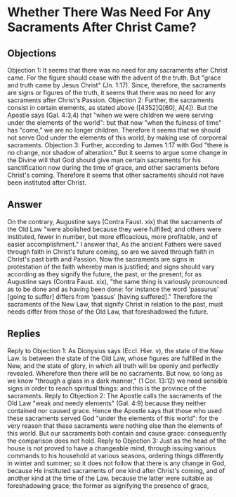 # Whether There Was Need For Any Sacraments After Christ Came?
## Objections
Objection 1: It seems that there was no need for any sacraments after Christ came. For the figure should cease with the advent of the truth. But "grace and truth came by Jesus Christ" (Jn. 1:17). Since, therefore, the sacraments are signs or figures of the truth, it seems that there was no need for any sacraments after Christ's Passion.
Objection 2: Further, the sacraments consist in certain elements, as stated above ([4352]Q[60], A[4]). But the Apostle says (Gal. 4:3,4) that "when we were children we were serving under the elements of the world": but that now "when the fulness of time" has "come," we are no longer children. Therefore it seems that we should not serve God under the elements of this world, by making use of corporeal sacraments.
Objection 3: Further, according to James 1:17 with God "there is no change, nor shadow of alteration." But it seems to argue some change in the Divine will that God should give man certain sacraments for his sanctification now during the time of grace, and other sacraments before Christ's coming. Therefore it seems that other sacraments should not have been instituted after Christ.
## Answer
On the contrary, Augustine says (Contra Faust. xix) that the sacraments of the Old Law "were abolished because they were fulfilled; and others were instituted, fewer in number, but more efficacious, more profitable, and of easier accomplishment."
I answer that, As the ancient Fathers were saved through faith in Christ's future coming, so are we saved through faith in Christ's past birth and Passion. Now the sacraments are signs in protestation of the faith whereby man is justified; and signs should vary according as they signify the future, the past, or the present; for as Augustine says (Contra Faust. xix), "the same thing is variously pronounced as to be done and as having been done: for instance the word 'passurus' [going to suffer] differs from 'passus' [having suffered]." Therefore the sacraments of the New Law, that signify Christ in relation to the past, must needs differ from those of the Old Law, that foreshadowed the future.
## Replies
Reply to Objection 1: As Dionysius says (Eccl. Hier. v), the state of the New Law. is between the state of the Old Law, whose figures are fulfilled in the New, and the state of glory, in which all truth will be openly and perfectly revealed. Wherefore then there will be no sacraments. But now, so long as we know "through a glass in a dark manner," (1 Cor. 13:12) we need sensible signs in order to reach spiritual things: and this is the province of the sacraments.
Reply to Objection 2: The Apostle calls the sacraments of the Old Law "weak and needy elements" (Gal. 4:9) because they neither contained nor caused grace. Hence the Apostle says that those who used these sacraments served God "under the elements of this world": for the very reason that these sacraments were nothing else than the elements of this world. But our sacraments both contain and cause grace: consequently the comparison does not hold.
Reply to Objection 3: Just as the head of the house is not proved to have a changeable mind, through issuing various commands to his household at various seasons, ordering things differently in winter and summer; so it does not follow that there is any change in God, because He instituted sacraments of one kind after Christ's coming, and of another kind at the time of the Law. because the latter were suitable as foreshadowing grace; the former as signifying the presence of grace,